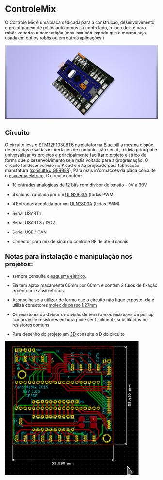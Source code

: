 # **ControleMix**

O Controle Mix é uma placa dedicada para a construção, desenvolvimento e prototipagem de robôs autônomos ou controlado, o foco dela é para robôs voltados a competição (mas isso não impede que a mesma seja usada em outros robôs ou em outras aplicações )

![](./DOC/img/01.png)

## **Circuito**
 
O circuito leva o [STM32F103C8T6](https://www.st.com/content/ccc/resource/technical/document/reference_manual/59/b9/ba/7f/11/af/43/d5/CD00171190.pdf/files/CD00171190.pdf/jcr:content/translations/en.CD00171190.pdf
) na plataforma  [Blue pill](https://www.techshopbd.com/uploads/product_document/STM32bluepillarduinoguide(1).pdf) a mesma dispõe de entradas e saídas e interfaces de comunicação serial , a ideia principal é universalizar os projetos e principalmente facilitar o projeto elétrico de forma que o desenvolvimento seja mais voltado para a programação. O circuito foi desenvolvido no Kicad e está projetado para fabricação manufatura ([consulte o GERBER](./DOC/GERBER/)), Para mais informações da placa consulte o [esquema elétrico](./DOC/ControleMix.pdf), O circuito contém:


* 10 entradas analogicas de 12 bits com divisor de tensão - 0V a 30V

* 4 saídas acoplada por um [ULN2803A](https://www.st.com/en/interfaces-and-transceivers/uln2803a.html)   (todas PWM)

* 4 Entradas acoplada por um  [ULN2803A](https://www.st.com/en/interfaces-and-transceivers/uln2803a.html)   (todas PWM)

* Serial USART1

* Serial USART3 / I2C2

* Serial USB / CAN

* Conector para mix de sinal do controle RF de até 6 canais

 
## **Notas para instalação e manipulação nos projetos:**

* sempre consulte o [esquema elétrico](./DOC/ControleMix.pdf).

* Ela tem aproximadamente 60mm por 60mm e contém 2 furos de fixação excêntrico e assimétricos.

* Aconselha se a utilizar de forma que o circuito não fique exposto, ela é utiliza  conectores [molex de passo 1.27mm](
https://www.molex.com/molex/news/display_news.jsp?channel=New&channelId=0&oid=941
)

* Os resistores do divisor de divisão de tensão e os resistores de pull up são array de resistores embora pode ser facilmente substituídos por resistores comuns

* Para desenho do projeto em [3D](./DOC/3D/) consulte o D do circuito 


![imagem 3d da pcb](./DOC/img/Screenshot_20190926_120253.png)
